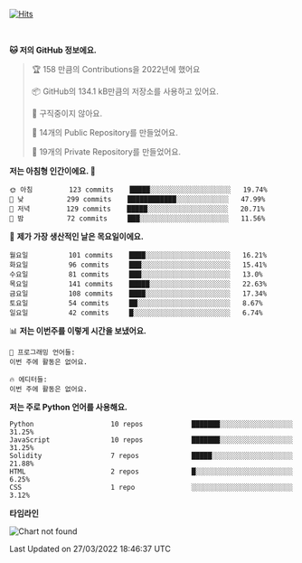 [![Hits](https://hits.seeyoufarm.com/api/count/incr/badge.svg?url=https%3A%2F%2Fgithub.com%2FSoohan-Park&count_bg=%23000000&title_bg=%23828282&icon=gradle.svg&icon_color=%23FFFFFF&title=Visited&edge_flat=false)](https://hits.seeyoufarm.com)  

<br/>

<!--START_SECTION:waka-->
**🐱 저의 GitHub 정보에요.** 

> 🏆 158 만큼의 Contributions을 2022년에 했어요
 > 
> 📦 GitHub의 134.1 kB만큼의 저장소를 사용하고 있어요. 
 > 
> 🚫 구직중이지 않아요.
 > 
> 📜 14개의 Public Repository를 만들었어요. 
 > 
> 🔑 19개의 Private Repository를 만들었어요.  
 > 
**저는 아침형 인간이에요. 🐤** 

```text
🌞 아침         123 commits    █████░░░░░░░░░░░░░░░░░░░░   19.74% 
🌆 낮　         299 commits    ████████████░░░░░░░░░░░░░   47.99% 
🌃 저녁         129 commits    █████░░░░░░░░░░░░░░░░░░░░   20.71% 
🌙 밤　         72 commits     ███░░░░░░░░░░░░░░░░░░░░░░   11.56%

```
📅 **제가 가장 생산적인 날은 목요일이에요.** 

```text
월요일          101 commits    ████░░░░░░░░░░░░░░░░░░░░░   16.21% 
화요일          96 commits     ███░░░░░░░░░░░░░░░░░░░░░░   15.41% 
수요일          81 commits     ███░░░░░░░░░░░░░░░░░░░░░░   13.0% 
목요일          141 commits    █████░░░░░░░░░░░░░░░░░░░░   22.63% 
금요일          108 commits    ████░░░░░░░░░░░░░░░░░░░░░   17.34% 
토요일          54 commits     ██░░░░░░░░░░░░░░░░░░░░░░░   8.67% 
일요일          42 commits     █░░░░░░░░░░░░░░░░░░░░░░░░   6.74%

```


📊 **저는 이번주를 이렇게 시간을 보냈어요.** 

```text
💬 프로그래밍 언어들: 
이번 주에 활동은 없어요.

🔥 에디터들: 
이번 주에 활동은 없어요.

```

**저는 주로 Python 언어를 사용해요.** 

```text
Python                   10 repos            ███████░░░░░░░░░░░░░░░░░░   31.25% 
JavaScript               10 repos            ███████░░░░░░░░░░░░░░░░░░   31.25% 
Solidity                 7 repos             █████░░░░░░░░░░░░░░░░░░░░   21.88% 
HTML                     2 repos             █░░░░░░░░░░░░░░░░░░░░░░░░   6.25% 
CSS                      1 repo              ░░░░░░░░░░░░░░░░░░░░░░░░░   3.12%

```


**타임라인**

![Chart not found](https://raw.githubusercontent.com/Soohan-Park/Soohan-Park/master/charts/bar_graph.png) 


 Last Updated on 27/03/2022 18:46:37 UTC
<!--END_SECTION:waka-->
